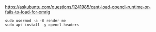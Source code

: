 https://askubuntu.com/questions/1241985/cant-load-opencl-runtime-or-fails-to-load-for-xmrig

```
sudo usermod -a -G render me
sudo apt install -y opencl-headers
```
